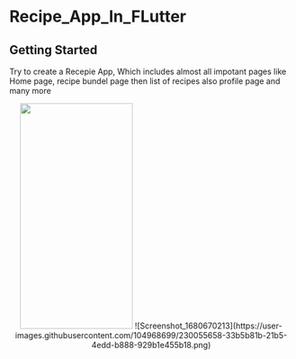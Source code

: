 # Recipe_App_In_FLutter


## Getting Started

Try to create a Recepie App, Which includes almost all impotant pages like Home page, recipe bundel page then list of recipes also profile page and many more
<p align="center">
  <img src="https://user-images.githubusercontent.com/104968699/230050943-3a635f37-bdca-4e35-a78e-470cf8866015.png" width="200" height="400" />
![Screenshot_1680670213](https://user-images.githubusercontent.com/104968699/230055658-33b5b81b-21b5-4edd-b888-929b1e455b18.png)
